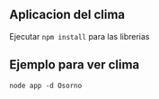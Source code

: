 ## Aplicacion del clima

Ejecutar ```npm install``` para las librerias


## Ejemplo para ver clima

```
node app -d Osorno
```